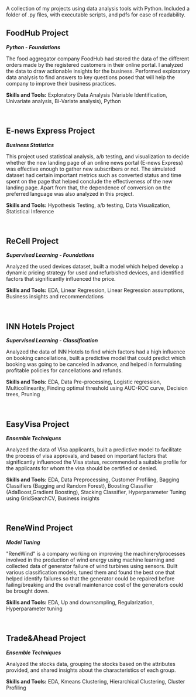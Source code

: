 A collection of my projects using data analysis tools with Python. Included a folder of .py files, with executable scripts, and pdfs for ease of readability. 

## FoodHub Project
**_Python - Foundations_**

The food aggregator company FoodHub had stored the data of the different orders made by the registered customers in their online portal. I analyzed the data to draw actionable insights for the business. Performed exploratory data analysis to find answers to key questions posed that will help the company to improve their business practices. 

**Skills and Tools:**
Exploratory Data Analysis (Variable Identification, Univariate analysis, Bi-Variate analysis), Python

<br />

## E-news Express Project
**_Business Statistics_**

This project used statistical analysis, a/b testing, and visualization to decide whether the new landing page of an online news portal (E-news Express) was effective enough to gather new subscribers or not. The simulated dataset had certain important metrics such as converted status and time spent on the page that helped conclude the effectiveness of the new landing page. Apart from that, the dependence of conversion on the preferred language was also analyzed in this project.

**Skills and Tools:**
Hypothesis Testing, a/b testing, Data Visualization, Statistical Inference

<br />

## ReCell Project
**_Supervised Learning - Foundations_**

Analyzed the used devices dataset, built a model which helped develop a dynamic pricing strategy for used and refurbished devices, and identified factors that significantly influenced the price.

**Skills and Tools:**
EDA, Linear Regression, Linear Regression assumptions, Business insights and recommendations

<br />

## INN Hotels Project
**_Supervised Learning - Classification_**

Analyzed the data of INN Hotels to find which factors had a high influence on booking cancellations, built a predictive model that could predict which booking was going to be canceled in advance, and helped in formulating profitable policies for cancellations and refunds.

**Skills and Tools:**
EDA, Data Pre-processing, Logistic regression, Multicollinearity, Finding optimal threshold using AUC-ROC curve, Decision trees, Pruning

<br />

## EasyVisa Project
**_Ensemble Techniques_**

Analyzed the data of Visa applicants, built a predictive model to facilitate the process of visa approvals, and based on important factors that significantly influenced the Visa status, recommended a suitable profile for the applicants for whom the visa should be certified or denied.

**Skills and Tools:**
EDA, Data Preprocessing, Customer Profiling, Bagging Classifiers (Bagging and Random Forest), Boosting Classifier (AdaBoost,Gradient Boosting),
Stacking Classifier, Hyperparameter Tuning using GridSearchCV, Business insights

<br />

## ReneWind Project
**_Model Tuning_**

"ReneWind" is a company working on improving the machinery/processes involved in the production of wind energy using machine learning and collected data of generator failure of wind turbines using sensors. Built various classification models, tuned them and found the best one that helped identify failures so that the generator could be repaired before failing/breaking and the overall maintenance cost of the generators could be brought down.

**Skills and Tools:**
EDA, Up and downsampling, Regularization, Hyperparameter tuning

<br />

## Trade&Ahead Project
**_Ensemble Techniques_**

Analyzed the stocks data, grouping the stocks based on the attributes provided, and shared insights about the characteristics of each group.

**Skills and Tools:**
EDA, Kmeans Clustering, Hierarchical Clustering, Cluster Profiling

